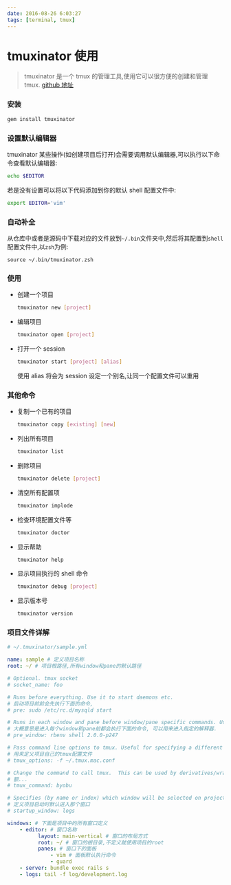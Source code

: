 ```yaml
---
date: 2016-08-26 6:03:27
tags: [terminal, tmux]
---
```


# tmuxinator 使用

> tmuxinator 是一个 tmux 的管理工具,使用它可以很方便的创建和管理 tmux. [github 地址](https://github.com/tmuxinator/tmuxinator)

### 安装

```bash
gem install tmuxinator
```

### 设置默认编辑器

tmuxinator 某些操作(如创建项目后打开)会需要调用默认编辑器,可以执行以下命令查看默认编辑器:

```bash
echo $EDITOR
```

若是没有设置可以将以下代码添加到你的默认 shell 配置文件中:

```bash
export EDITOR='vim'
```

### 自动补全

从仓库中或者是源码中下载对应的文件放到`~/.bin`文件夹中,然后将其配置到`shell`配置文件中,以`zsh`为例:

```
source ~/.bin/tmuxinator.zsh
```

### 使用

-   创建一个项目

    ```bash
    tmuxinator new [project]
    ```

-   编辑项目

    ```bash
    tmuxinator open [project]
    ```

-   打开一个 session

    ```bash
    tmuxinator start [project] [alias]
    ```

    使用 alias 将会为 session 设定一个别名,让同一个配置文件可以重用

### 其他命令

-   复制一个已有的项目

    ```bash
    tmuxinator copy [existing] [new]
    ```

-   列出所有项目

    ```bash
    tmuxinator list
    ```

-   删除项目

    ```bash
    tmuxinator delete [project]
    ```

-   清空所有配置项

    ```bash
    tmuxinator implode
    ```

-   检查环境配置文件等

    ```bash
    tmuxinator doctor
    ```

-   显示帮助

    ```bash
    tmuxinator help
    ```

-   显示项目执行的 shell 命令

    ```bash
    tmuxinator debug [project]
    ```

-   显示版本号

    ```bash
    tmuxinator version
    ```

### 项目文件详解

```yml
# ~/.tmuxinator/sample.yml

name: sample # 定义项目名称
root: ~/ # 项目根路径,所有window和pane的默认路径

# Optional. tmux socket
# socket_name: foo

# Runs before everything. Use it to start daemons etc.
# 启动项目前前会先执行下面的命令,
# pre: sudo /etc/rc.d/mysqld start

# Runs in each window and pane before window/pane specific commands. Useful for setting up interpreter versions.
# 大概意思是进入每个window和pane前都会执行下面的命令, 可以用来进入指定的解释器.
# pre_window: rbenv shell 2.0.0-p247

# Pass command line options to tmux. Useful for specifying a different tmux.conf.
# 用来定义项目自己的tmux配置文件
# tmux_options: -f ~/.tmux.mac.conf

# Change the command to call tmux.  This can be used by derivatives/wrappers like byobu.
# 额...
# tmux_command: byobu

# Specifies (by name or index) which window will be selected on project startup. If not set, the first window is used.
# 定义项目启动时默认进入那个窗口
# startup_window: logs

windows: # 下面是项目中的所有窗口定义
    - editor: # 窗口名称
          layout: main-vertical # 窗口的布局方式
          root: ~/ # 窗口的根目录,不定义就使用项目的root
          panes: # 窗口下的面板
              - vim # 面板默认执行命令
              - guard
    - server: bundle exec rails s
    - logs: tail -f log/development.log
```
